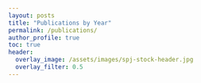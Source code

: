```yaml
---
layout: posts
title: "Publications by Year"
permalink: /publications/
author_profile: true
toc: true
header:
  overlay_image: /assets/images/spj-stock-header.jpg 
  overlay_filter: 0.5
---
```

